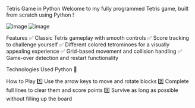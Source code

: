Tetris Game in Python
Welcome to my fully programmed Tetris game, built from scratch using Python !

![image](https://github.com/user-attachments/assets/0f188565-7d58-4689-a2ef-1b4e5effc945)
![image](https://github.com/user-attachments/assets/0f033148-53b6-4f62-9bdd-40e0c63f948b)

Features
✅ Classic Tetris gameplay with smooth controls
✅ Score tracking to challenge yourself
✅ Different colored tetrominoes for a visually appealing experience
✅ Grid-based movement and collision handling
✅ Game-over detection and restart functionality

Technologies Used
Python 🐍

How to Play
1️⃣ Use the arrow keys to move and rotate blocks
2️⃣ Complete full lines to clear them and score points
3️⃣ Survive as long as possible without filling up the board
